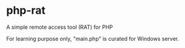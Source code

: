 # php-rat
A simple remote access tool (RAT) for PHP

For learning purpose only, "main.php" is curated for Windows server.

